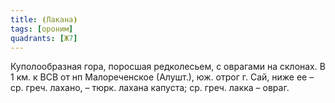 ```yaml
---
title: ⦗Лакана⦘
tags: [ороним]
quadrants: [Ж7]
---
```


Куполообразная гора, поросшая редколесьем, с оврагами на склонах. В 1 км. к ВСВ
от нп Малореченское (Алушт.), юж. отрог г. Сай, ниже ее – ср. греч. лахано, –
тюрк. лахана капуста; ср. греч. лакка – овраг.
